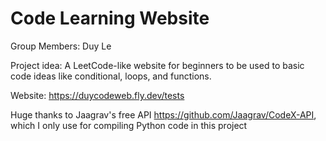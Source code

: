 # Code Learning Website

Group Members: Duy Le

Project idea: A LeetCode-like website for beginners to be used to basic code ideas like conditional, loops, and functions.

Website: https://duycodeweb.fly.dev/tests

Huge thanks to Jaagrav's free API https://github.com/Jaagrav/CodeX-API, which I only use for compiling Python code in this project
